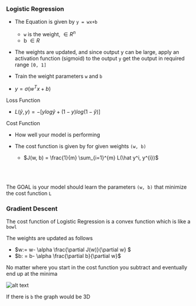 ### Logistic Regression 

- The Equation is given by ```y = wx+b```
    - ```w``` is the weight, $\in R^n$
    - b $\in R$
- The weights are updated, and since output y can be large, apply an activation function (sigmoid) to the output `y` get the output in required range `[0, 1]`

- Train the weight parameters `w` and `b`

- $y = \sigma(w^Tx+b)$


Loss Function

<!-- -  One way $L(y`, y) =0.5(y`-y^2)$ -->
    
- $L(\hat y, y) = -[ylog\hat y + (1-y)log(1-\hat y)]$


Cost Function

- How well your model is performing

- The cost function is given by for given weights `(w, b)`

    - $J(w, b) = \frac{1}{m} \sum_{i=1}^{m} L(\hat y^i, y^{i})$

</br>
</br>

The GOAL is your model should learn the parameters `(w, b)` that minimize the cost function `L`


### Gradient Descent

The cost function of Logistic Regression is a convex function which is like a `bowl`

The weights are updated as follows
- $w:= w- \alpha \frac{\partial J(w)}{\partial w} $ 
- $b: = b- \alpha \frac{\partial b}{\partial w}$

No matter where you start in the cost function you subtract and eventually end up at the minima


![alt text](image-1.png)

If there is `b` the graph would be 3D
